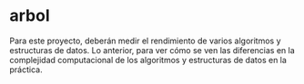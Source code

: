 # arbol
Para este proyecto, deberán medir el rendimiento de varios algoritmos y estructuras de datos. Lo anterior, para ver cómo se ven las diferencias en la complejidad computacional de los algoritmos y estructuras de datos en la práctica.
